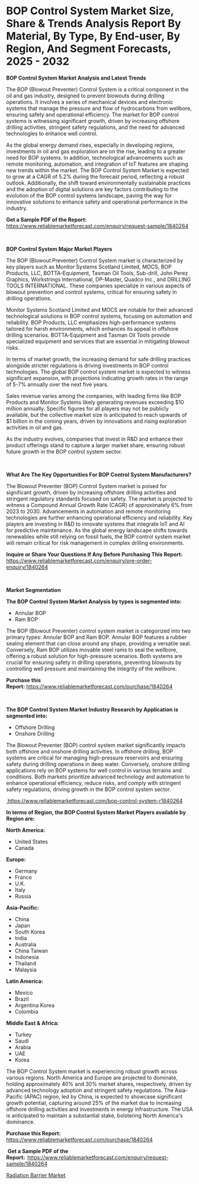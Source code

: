 <p><h1>BOP Control System Market Size, Share & Trends Analysis Report By Material, By Type, By End-user, By Region, And Segment Forecasts, 2025 - 2032</h1></p><p><strong>BOP Control System Market Analysis and Latest Trends</strong></p>
<p><p>The BOP (Blowout Preventer) Control System is a critical component in the oil and gas industry, designed to prevent blowouts during drilling operations. It involves a series of mechanical devices and electronic systems that manage the pressure and flow of hydrocarbons from wellbore, ensuring safety and operational efficiency. The market for BOP control systems is witnessing significant growth, driven by increasing offshore drilling activities, stringent safety regulations, and the need for advanced technologies to enhance well control.</p><p>As the global energy demand rises, especially in developing regions, investments in oil and gas exploration are on the rise, leading to a greater need for BOP systems. In addition, technological advancements such as remote monitoring, automation, and integration of IoT features are shaping new trends within the market. The BOP Control System Market is expected to grow at a CAGR of 5.2% during the forecast period, reflecting a robust outlook. Additionally, the shift toward environmentally sustainable practices and the adoption of digital solutions are key factors contributing to the evolution of the BOP control systems landscape, paving the way for innovative solutions to enhance safety and operational performance in the industry.</p></p>
<p><strong>Get a Sample PDF of the Report:&nbsp;</strong> <a href="https://www.reliablemarketforecast.com/enquiry/request-sample/1840264?utm_campaign=2746&utm_medium=2&utm_source=Github&utm_content=ia&utm_term=22022025&utm_id=bop-control-system">https://www.reliablemarketforecast.com/enquiry/request-sample/1840264</a></p>
<p>&nbsp;</p>
<p><strong>BOP Control System Major Market Players</strong></p>
<p><p>The BOP (Blowout Preventer) Control System market is characterized by key players such as Monitor Systems Scotland Limited, MOCS, BOP Products, LLC, BOTTA-Equipment, Tasman Oil Tools, Sub-drill, John Perez Graphics, Workstrings International, DP-Master, Quadco Inc., and DRILLING TOOLS INTERNATIONAL. These companies specialize in various aspects of blowout prevention and control systems, critical for ensuring safety in drilling operations.</p><p>Monitor Systems Scotland Limited and MOCS are notable for their advanced technological solutions in BOP control systems, focusing on automation and reliability. BOP Products, LLC emphasizes high-performance systems tailored for harsh environments, which enhances its appeal in offshore drilling scenarios. BOTTA-Equipment and Tasman Oil Tools provide specialized equipment and services that are essential in mitigating blowout risks.</p><p>In terms of market growth, the increasing demand for safe drilling practices alongside stricter regulations is driving investments in BOP control technologies. The global BOP control system market is expected to witness significant expansion, with projections indicating growth rates in the range of 5-7% annually over the next five years.</p><p>Sales revenue varies among the companies, with leading firms like BOP Products and Monitor Systems likely generating revenues exceeding $10 million annually. Specific figures for all players may not be publicly available, but the collective market size is anticipated to reach upwards of $1 billion in the coming years, driven by innovations and rising exploration activities in oil and gas.</p><p>As the industry evolves, companies that invest in R&D and enhance their product offerings stand to capture a larger market share, ensuring robust future growth in the BOP control system sector.</p></p>
<p>&nbsp;</p>
<p><strong>What Are The Key Opportunities For BOP Control System Manufacturers?</strong></p>
<p><p>The Blowout Preventer (BOP) Control System market is poised for significant growth, driven by increasing offshore drilling activities and stringent regulatory standards focused on safety. The market is projected to witness a Compound Annual Growth Rate (CAGR) of approximately 6% from 2023 to 2030. Advancements in automation and remote monitoring technologies are further enhancing operational efficiency and reliability. Key players are investing in R&D to innovate systems that integrate IoT and AI for predictive maintenance. As the global energy landscape shifts towards renewables while still relying on fossil fuels, the BOP control system market will remain critical for risk management in complex drilling environments.</p></p>
<p><strong>Inquire or Share Your Questions If Any Before Purchasing This Report:</strong> <a href="https://www.reliablemarketforecast.com/enquiry/pre-order-enquiry/1840264?utm_campaign=2746&utm_medium=2&utm_source=Github&utm_content=ia&utm_term=22022025&utm_id=bop-control-system">https://www.reliablemarketforecast.com/enquiry/pre-order-enquiry/1840264</a></p>
<p>&nbsp;</p>
<p><strong>Market Segmentation</strong></p>
<p><strong>The BOP Control System Market Analysis by types is segmented into:</strong></p>
<p><ul><li>Annular BOP</li><li>Ram BOP</li></ul></p>
<p><p>The BOP (Blowout Preventer) control system market is categorized into two primary types: Annular BOP and Ram BOP. Annular BOP features a rubber sealing element that can close around any shape, providing a versatile seal. Conversely, Ram BOP utilizes movable steel rams to seal the wellbore, offering a robust solution for high-pressure scenarios. Both systems are crucial for ensuring safety in drilling operations, preventing blowouts by controlling well pressure and maintaining the integrity of the wellbore.</p></p>
<p><strong>Purchase this Report:&nbsp;</strong><a href="https://www.reliablemarketforecast.com/purchase/1840264?utm_campaign=2746&utm_medium=2&utm_source=Github&utm_content=ia&utm_term=22022025&utm_id=bop-control-system">https://www.reliablemarketforecast.com/purchase/1840264</a></p>
<p>&nbsp;</p>
<p><strong>The BOP Control System Market Industry Research by Application is segmented into:</strong></p>
<p><ul><li>Offshore Drilling</li><li>Onshore Drilling</li></ul></p>
<p><p>The Blowout Preventer (BOP) control system market significantly impacts both offshore and onshore drilling activities. In offshore drilling, BOP systems are critical for managing high-pressure reservoirs and ensuring safety during drilling operations in deep water. Conversely, onshore drilling applications rely on BOP systems for well control in various terrains and conditions. Both markets prioritize advanced technology and automation to enhance operational efficiency, reduce risks, and comply with stringent safety regulations, driving growth in the BOP control system sector.</p></p>
<p><a href="https://www.reliablemarketforecast.com/bop-control-system-r1840264?utm_campaign=2746&utm_medium=2&utm_source=Github&utm_content=ia&utm_term=22022025&utm_id=bop-control-system">&nbsp;https://www.reliablemarketforecast.com/bop-control-system-r1840264</a></p>
<p><strong>In terms of Region, the BOP Control System Market Players available by Region are:</strong></p>
<p>
    <p> <strong> North America: </strong>
        <ul>
            <li>United States</li>
            <li>Canada</li>
        </ul>
        </p> 
    <p> <strong> Europe: </strong>
        <ul>
            <li>Germany</li>
            <li>France</li>
            <li>U.K.</li>
            <li>Italy</li>
            <li>Russia</li>
        </ul>
        </p> 
    <p> <strong> Asia-Pacific: </strong>
        <ul>
            <li>China</li>
            <li>Japan</li>
            <li>South Korea</li>
            <li>India</li>
            <li>Australia</li>
            <li>China Taiwan</li>
            <li>Indonesia</li>
            <li>Thailand</li>
            <li>Malaysia</li>
        </ul>
        </p> 
    <p> <strong> Latin America: </strong>
        <ul>
            <li>Mexico</li>
            <li>Brazil</li>
            <li>Argentina Korea</li>
            <li>Colombia</li>
        </ul>
        </p> 
    <p> <strong> Middle East & Africa: </strong>
        <ul>
            <li>Turkey</li>
            <li>Saudi</li>
            <li>Arabia</li>
            <li>UAE</li>
            <li>Korea</li>
        </ul>
    </p>
    </p>
<p><p>The BOP Control System market is experiencing robust growth across various regions. North America and Europe are projected to dominate, holding approximately 40% and 30% market shares, respectively, driven by advanced technology adoption and stringent safety regulations. The Asia-Pacific (APAC) region, led by China, is expected to showcase significant growth potential, capturing around 25% of the market due to increasing offshore drilling activities and investments in energy infrastructure. The USA is anticipated to maintain a substantial stake, bolstering North America's dominance.</p></p>
<p><strong>Purchase this Report: </strong><a href="https://www.reliablemarketforecast.com/purchase/1840264?utm_campaign=2746&utm_medium=2&utm_source=Github&utm_content=ia&utm_term=22022025&utm_id=bop-control-system">https://www.reliablemarketforecast.com/purchase/1840264</a></p>
<p>&nbsp;<strong>Get a Sample PDF of the Report:&nbsp;&nbsp;</strong><a href="https://www.reliablemarketforecast.com/enquiry/request-sample/1840264?utm_campaign=2746&utm_medium=2&utm_source=Github&utm_content=ia&utm_term=22022025&utm_id=bop-control-system">https://www.reliablemarketforecast.com/enquiry/request-sample/1840264</a></p>
<p><strong></strong></p>
<p><p><a href="https://github.com/buqjavesora/Market-Research-Report-List-1/blob/main/radiation-barrier-market.md?utm_campaign=2746&utm_medium=2&utm_source=Github&utm_content=ia&utm_term=22022025&utm_id=bop-control-system">Radiation Barrier Market</a></p></p>